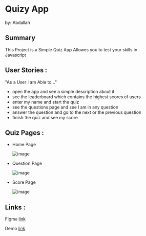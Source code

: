 # Quizy App

by: Abdallah

## Summary 
This Project is a Simple Quiz App Allowes you to test your skills in Javascript

## User Stories :
"As a User I am Able to..."
- open the app and see a simple description about it
- see the leaderboard which contains the highest scores of users
- enter my name and start the quiz
- see the questions page and see I am in any question
- answer the question and go to the next or the previous question
- finish the quiz and see my score   

## Quiz Pages :

- Home Page

    ![image](https://user-images.githubusercontent.com/78448519/124081091-c6f4ba00-da53-11eb-9824-9872e55b0632.png)

- Question Page

    ![image](https://user-images.githubusercontent.com/78448519/124081256-facfdf80-da53-11eb-8443-df456028161c.png)

- Score Page

    ![image](https://user-images.githubusercontent.com/78448519/124081381-24890680-da54-11eb-87e3-1633f0a204f7.png)

## Links :    

  Figma [link](https://www.figma.com/file/ZtUGLrLpozZu0779H83nky/Untitled?node-id=0%3A1)

  Demo  [link](https://gsg-g10.github.io/abdallah-quiz-app/index.html)
